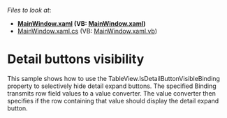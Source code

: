 <!-- default file list -->
*Files to look at*:

* **[MainWindow.xaml](./CS/WpfApplication26/MainWindow.xaml) (VB: [MainWindow.xaml](./VB/WpfApplication26/MainWindow.xaml))**
* [MainWindow.xaml.cs](./CS/WpfApplication26/MainWindow.xaml.cs) (VB: [MainWindow.xaml.vb](./VB/WpfApplication26/MainWindow.xaml.vb))
<!-- default file list end -->
# Detail buttons visibility


<p>This sample shows how to use the TableView.IsDetailButtonVisibleBinding property to selectively hide detail expand buttons. The specified Binding transmits row field values to a value converter. The value converter then specifies if the row containing that value should display the detail expand button.</p>

<br/>


